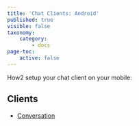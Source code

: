 ```yaml
---
title: 'Chat Clients: Android'
published: true
visible: false
taxonomy:
    category:
        - docs
page-toc:
    active: false
---
```


How2 setup your chat client on your mobile:

## Clients
- [Conversation](conversation)

